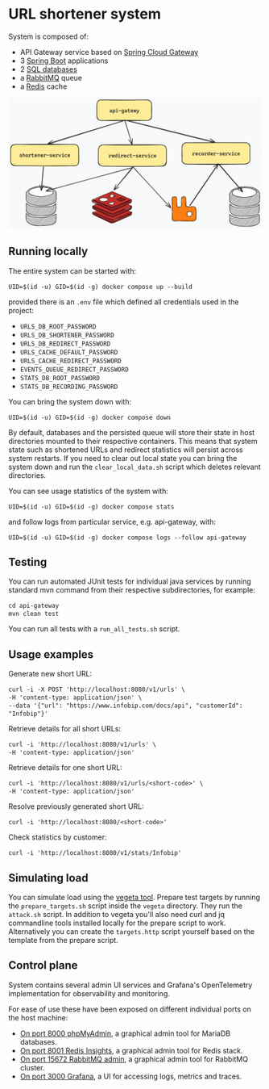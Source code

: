# URL shortener system

System is composed of:

- API Gateway service based on [Spring Cloud Gateway](https://spring.io/projects/spring-cloud-gateway)
- 3 [Spring Boot](https://spring.io/projects/spring-boot) applications
- 2 [SQL databases](https://mariadb.org/)
- a [RabbitMQ](https://www.rabbitmq.com/) queue
- a [Redis](https://redis.io/) cache

![](diagram.png)

## Running locally

The entire system can be started with:

```shell
UID=$(id -u) GID=$(id -g) docker compose up --build
```

provided there is an `.env` file which defined all credentials used in the project:

- `URLS_DB_ROOT_PASSWORD`
- `URLS_DB_SHORTENER_PASSWORD`
- `URLS_DB_REDIRECT_PASSWORD`
- `URLS_CACHE_DEFAULT_PASSWORD`
- `URLS_CACHE_REDIRECT_PASSWORD`
- `EVENTS_QUEUE_REDIRECT_PASSWORD`
- `STATS_DB_ROOT_PASSWORD`
- `STATS_DB_RECORDING_PASSWORD`

You can bring the system down with:

```shell
UID=$(id -u) GID=$(id -g) docker compose down
```

By default, databases and the persisted queue will store their state in host directories mounted to their respective containers.
This means that system state such as shortened URLs and redirect statistics will persist across system restarts. If you need
to clear out local state you can bring the system down and run the `clear_local_data.sh` script which deletes relevant directories.

You can see usage statistics of the system with:

```shell
UID=$(id -u) GID=$(id -g) docker compose stats
```

and follow logs from particular service, e.g. api-gateway, with:

```shell
UID=$(id -u) GID=$(id -g) docker compose logs --follow api-gateway
```

## Testing

You can run automated JUnit tests for individual java services by running standard mvn command from their respective subdirectories,
for example:

```shell
cd api-gateway
mvn clean test
```

You can run all tests with a `run_all_tests.sh` script.

## Usage examples

Generate new short URL:

```shell
curl -i -X POST 'http://localhost:8080/v1/urls' \
-H 'content-type: application/json' \
--data '{"url": "https://www.infobip.com/docs/api", "customerId": "Infobip"}'
```

Retrieve details for all short URLs:

```shell
curl -i 'http://localhost:8080/v1/urls' \
-H 'content-type: application/json'
```

Retrieve details for one short URL:

```shell
curl -i 'http://localhost:8080/v1/urls/<short-code>' \
-H 'content-type: application/json'
```

Resolve previously generated short URL:

```shell
curl -i 'http://localhost:8080/<short-code>'
```

Check statistics by customer:

```shell
curl -i 'http://localhost:8080/v1/stats/Infobip'
```

## Simulating load

You can simulate load using the [vegeta tool](https://github.com/tsenart/vegeta). Prepare test targets by running the 
`prepare_targets.sh` script inside the `vegeta` directory. They run the `attack.sh` script. In addition to vegeta you'll 
also need curl and jq commandline tools installed locally for the prepare script to work. Alternatively you can create 
the `targets.http` script yourself based on the template from the prepare script.

## Control plane

System contains several admin UI services and Grafana's OpenTelemetry implementation for observability and monitoring.

For ease of use these have been exposed on different individual ports on the host machine:

- [On port 8000 phpMyAdmin](http://localhost:8000), a graphical admin tool for MariaDB databases.
- [On port 8001 Redis Insights](http://localhost:8001), a graphical admin tool for Redis stack.
- [On port 15672 RabbitMQ admin](http://localhost:15672), a graphical admin tool for RabbitMQ cluster.
- [On port 3000 Grafana](http://localhost:3000), a UI for accessing logs, metrics and traces.
